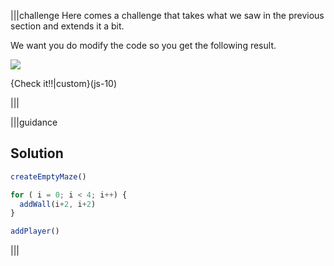 |||challenge
Here comes a challenge that takes what we saw in the previous section and extends it a bit.

We want you do modify the code so you get the following result.

![](.guides/img/diag-challenge.png)

{Check it!!|custom}(js-10)

|||

|||guidance
## Solution
```javascript
createEmptyMaze()

for ( i = 0; i < 4; i++) {
  addWall(i+2, i+2) 
}

addPlayer()
```
|||